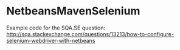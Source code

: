 # NetbeansMavenSelenium

Example code for the SQA.SE question: http://sqa.stackexchange.com/questions/13213/how-to-configure-selenium-webdriver-with-netbeans
